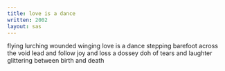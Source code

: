 ```yaml
---
title: love is a dance
written: 2002
layout: sas
---
```


<div class="poem">
flying lurching  
wounded winging  
love is a dance  
stepping barefoot  
across the void  
lead and follow  
joy and loss  
a dossey doh of  
tears and laughter  
glittering between  
birth and death  
</div>
